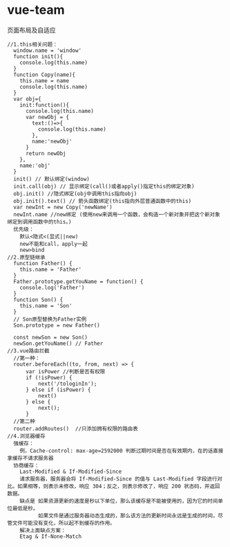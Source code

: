 # vue-team

页面布局及自适应

    //1.this相关问题：
      window.name = 'window'
      function init(){
        console.log(this.name)
      }
      function Copy(name){
        this.name = name
        console.log(this.name)
      }
      var obj={
        init:function(){
          console.log(this.name)
          var newObj = {
            text:()=>{
              console.log(this.name)
            },
            name:'newObj'
          }
          return newObj
        },
        name:'obj'
      }
      init() // 默认绑定(window)
      init.call(obj) // 显示绑定(call()或者apply()指定this的绑定对象)
      obj.init() //隐式绑定(obj中调用this指向obj)
      obj.init().text() // 箭头函数绑定(this指向外层普通函数中的this)
      var newInt = new Copy('newName')
      newInt.name //new绑定 (使用new来调用一个函数，会构造一个新对象并把这个新对象绑定到调用函数中的this。)
      优先级：
        默认<隐式<(显式||new)
        new不能和call，apply一起
        new>bind
    //2.原型链继承
      function Father() {
        this.name = 'Father'
      }
      Father.prototype.getYouName = function() {
        console.log('Father')
      }
      function Son() {
        this.name = 'Son'
      }
      // Son原型替换为Father实例
      Son.prototype = new Father()
      
      const newSon = new Son()
      newSon.getYouName() // Father
    //3.vue路由拦截
      //第一种：
      router.beforeEach((to, from, next) => {
          var isPower //判断是否有权限
          if (!isPower) {
              next('/tologinIn');
          } else if (isPower) {
              next()
          } else {
              next();
          }
      //第二种
      router.addRoutes()  //只添加拥有权限的路由表
    //4.浏览器缓存
      强缓存：
        例，Cache-control: max-age=2592000 判断过期时间是否在有效期内，在的话直接拿缓存不请求服务器
      协商缓存：
        Last-Modified & If-Modified-Since
        请求服务器，服务器会将 If-Modified-Since 的值与 Last-Modified 字段进行对比。如果相等，则表示未修改，响应 304；反之，则表示修改了，响应 200 状态码，并返回数据。
        缺点是 如果资源更新的速度是秒以下单位，那么该缓存是不能被使用的，因为它的时间单位最低是秒。
              如果文件是通过服务器动态生成的，那么该方法的更新时间永远是生成的时间，尽管文件可能没有变化，所以起不到缓存的作用。
        解决上面缺点方案：
        Etag & If-None-Match
